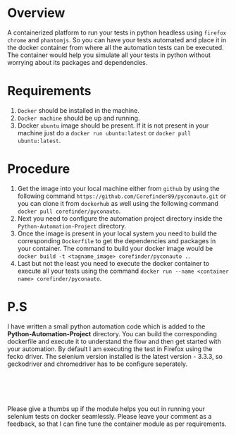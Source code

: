 # Overview
A containerized platform to run your tests in python headless using `firefox` `chrome` and `phantomjs`. So you can have your tests automated and place it in the docker container from where all the automation tests can be executed. The container would help you simulate all your tests in python without worrying about its packages and dependencies.<br>

# Requirements
1. `Docker` should be installed in the machine.<br>
2. `Docker machine` should be up and running.<br>
3. Docker `ubuntu` image should be present. If it is not present in your machine just do a `docker run ubuntu:latest` or `docker pull ubuntu:latest`.<br>

# Procedure
1. Get the image into your local machine either from `github` by using the following command `https://github.com/Corefinder89/pyconauto.git` or you can clone it from `dockerhub` as well using the following command `docker pull corefinder/pyconauto`.<br>
2. Next you need to configure the automation project directory inside the `Python-Automation-Project` directory.<br>
2. Once the image is present in your local system you need to build the corresponding `Dockerfile` to get the dependencies and packages in your container. The command to build your docker image would be `docker build -t <tagname_image> corefinder/pyconauto .`.<br>
3. Last but not the least you need to execute the docker container to execute all your tests using the command `docker run --name <container name> corefinder/pyconauto`.<br>

# P.S
I have written a small python automation code which is added to the <b>Python-Automation-Project</b> directory. You can build the corresponding dockerfile and execute it to understand the flow and then get started with your automation. By default I am executing the test in Firefox using the fecko driver. The selenium version installed is the latest version - 3.3.3, so geckodriver and chromedriver has to be configure seperately.
<br><br><br><br><br><br>
Please give a thumbs up if the module helps you out in running your selenium tests on docker seamlessly. Please leave your comment as a feedback, so that I can fine tune the container module as per requirements.
